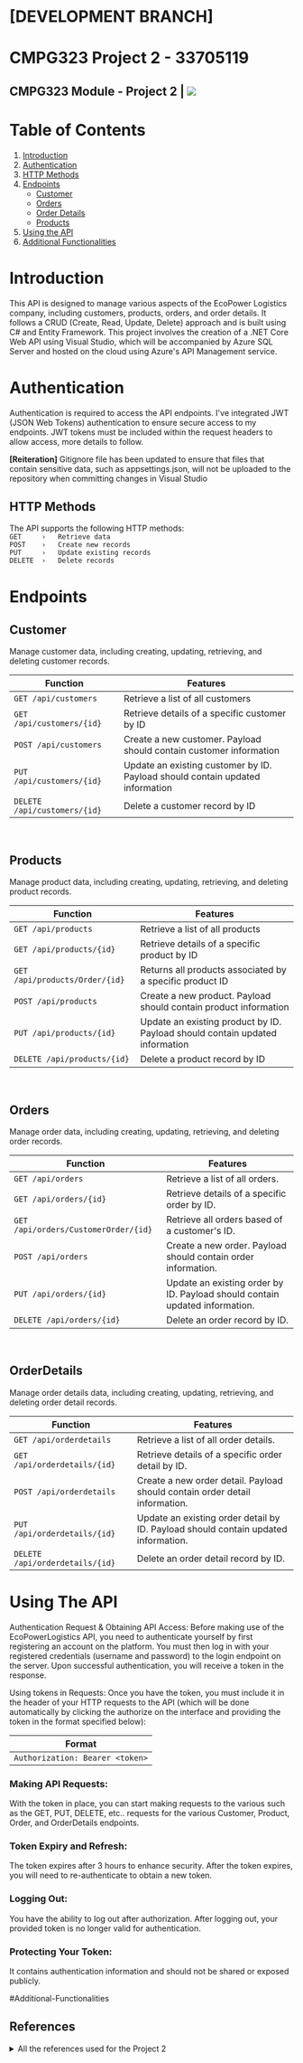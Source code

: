 # <b> [DEVELOPMENT BRANCH]</b>
# CMPG323 Project 2 - 33705119
## CMPG323 Module - Project 2 | <img src="https://badgen.net/badge/ASP.NET/API/?icon=visualstudio"></img>


# Table of Contents
1. [Introduction](#introduction)
2. [Authentication](#authentication)
3. [HTTP Methods](#http-methods)
4. [Endpoints](#endpoints)
   - [Customer](#customer)
   - [Orders](#orders)
   - [Order Details](#orderdetails)
   - [Products](#products)
5. [Using the API](#api-use)
6. [Additional Functionalities](#additional-functionalities)

# Introduction

This API is designed to manage various aspects of the EcoPower Logistics company, including customers, products, orders, and order details. It follows a CRUD (Create, Read, Update, Delete) approach and is built using C# and Entity Framework. This project involves the creation of a .NET Core Web API using Visual Studio, which will be accompanied by Azure SQL Server and hosted on the cloud using Azure's API Management service.

# Authentication
Authentication is required to access the API endpoints. I've integrated JWT (JSON Web Tokens) authentication to ensure secure access to my endpoints. JWT tokens must be included within the request headers to allow access, more details to follow.
</br>

<b>[Reiteration]</b> Gitignore file has been updated to ensure that files that contain sensitive data, such as appsettings.json, will not be uploaded to the repository when committing changes in Visual Studio


## HTTP Methods 
The API supports the following HTTP methods: </br>
```GET     ›   Retrieve data``` </br>
```POST    ›   Create new records``` </br>
```PUT     ›   Update existing records``` </br>
```DELETE  ›   Delete records``` </br>

# Endpoints
## Customer

Manage customer data, including creating, updating, retrieving, and deleting customer records.

|        Function          |                              Features                                         |
|--------------------------|-------------------------------------------------------------------------------|
|```GET /api/customers```  | Retrieve a list of all customers                                              |
|```GET /api/customers/{id}```  | Retrieve details of a specific customer by ID                                 |
|```POST /api/customers```       | Create a new customer. Payload should contain customer information            |
|```PUT /api/customers/{id}```   | Update an existing customer by ID. Payload should contain updated information | 
|```DELETE /api/customers/{id}```| Delete a customer record by ID                                                |

</br>

## Products
Manage product data, including creating, updating, retrieving, and deleting product records.

|        Function          |                              Features                                         |
|--------------------------|-------------------------------------------------------------------------------|
| ```GET /api/products``` | Retrieve a list of all products|
| ```GET /api/products/{id}``` | Retrieve details of a specific product by ID|
| ```GET /api/products/Order/{id}``` | Returns all products associated by a specific product ID|
| ```POST /api/products```  | Create a new product. Payload should contain product information|
| ```PUT /api/products/{id}``` | Update an existing product by ID. Payload should contain updated information|
| ```DELETE /api/products/{id}``` | Delete a product record by ID|
</br>

## Orders
Manage order data, including creating, updating, retrieving, and deleting order records.

|        Function          |                              Features                                         |
|--------------------------|-------------------------------------------------------------------------------|
|```GET /api/orders```| Retrieve a list of all orders.|
|```GET /api/orders/{id}```| Retrieve details of a specific order by ID.|
|```GET /api/orders/CustomerOrder/{id}```| Retrieve all orders based of a customer's ID.|
|```POST /api/orders```| Create a new order. Payload should contain order information.|
|```PUT /api/orders/{id}```| Update an existing order by ID. Payload should contain updated information.|
|```DELETE /api/orders/{id}```| Delete an order record by ID.|


</br>

## OrderDetails
Manage order details data, including creating, updating, retrieving, and deleting order detail records.

|        Function          |                              Features                                         |
|--------------------------|-------------------------------------------------------------------------------|
|```GET /api/orderdetails ```| Retrieve a list of all order details.|
|```GET /api/orderdetails/{id} ```|  Retrieve details of a specific order detail by ID.|
|```POST /api/orderdetails ```| Create a new order detail. Payload should contain order detail information.|
|```PUT /api/orderdetails/{id} ```|  Update an existing order detail by ID. Payload should contain updated information.|
|```DELETE /api/orderdetails/{id} ```|  Delete an order detail record by ID.|

<!---
## Error-Handling
When errors occur, the API will return appropriate error responses with relevant status codes and error messages. Ensure to handle these errors on your end for a smooth user experience.

## Rate Limiting
To prevent abuse, the API has rate limiting in place. Each user has a limited number of requests they can make within a certain time period. If you exceed the limit, you'll receive a rate-limit exceeded response.
-->

# Using The API
Authentication Request & Obtaining API Access:
Before making use of the EcoPowerLogistics API, you need to authenticate yourself by first registering an account on the platform. You must then log in with your registered credentials (username and password) to the login endpoint on the server. Upon successful authentication, you will receive a token in the response.

Using tokens in Requests:
Once you have the token, you must include it in the header of your HTTP requests to the API (which will be done automatically by clicking the authorize on the interface and providing the token in the format specified below):

|Format|
|---------|
|```Authorization: Bearer <token>```|

### Making API Requests:
With the token in place, you can start making requests to the various such as the GET, PUT, DELETE, etc.. requests for the various Customer, Product, Order, and OrderDetails endpoints.

### Token Expiry and Refresh:
The token expires after 3 hours to enhance security. After the token expires, you will need to re-authenticate to obtain a new token.

### Logging Out:
You have the ability to log out after authorization. After logging out, your provided token is no longer valid for authentication.

### Protecting Your Token: 
It contains authentication information and should not be shared or exposed publicly.

#Additional-Functionalities


## References
<details>
   <summary>All the references used for the Project 2</summary>
   
   * Revo (2018). C# local database not updating when using |DataDirectory|. [online] Stack Overflow. </br>
   Available at: [link](https://stackoverflow.com/questions/53643610/c-sharp-local-database-not-updating-when-using-datadirectory) [Accessed 18 Aug. 2023].

* andersjanmyr (2008). How can I rename a project folder from within Visual Studio? [online] Stack Overflow. </br>
Available at: [link](https://stackoverflow.com/questions/211241/how-can-i-rename-a-project-folder-from-within-visual-studio) [Accessed 18 Aug. 2023].

* Kumar, M. (2020). CRUD ASP.NET Web API With Entity Framework In ASP.NET MVC. [online] C-sharpcorner.com <br>
Available at: [link](https://www.c-sharpcorner.com/article/crud-Asp-Net-web-api-with-entity-framework-in-Asp-Net-mvc/) [Accessed 19 Aug. 2023].

* S, P.K. (2019). Creating A Web API Project In Visual Studio 2019. [online] C-sharpcorner.com. </br>
Available at: [link](https://www.c-sharpcorner.com/article/creating-a-web-api-project-in-visual-studio-2019/) [Accessed 20 Aug. 2023].

* Mori, A. (2020). What Is Startup Class And Program.cs In ASP.NET Core. [online] C-sharpcorner.com. </br>
Available at: [link](https://www.c-sharpcorner.com/article/what-is-startup-class-and-program-cs-in-asp-net-core/) [Accessed 20 Aug. 2023].

* Redhat.com. (2022). What is an API? [online] </br>
Available at: [link](https://www.redhat.com/en/topics/api/what-are-application-programming-interfaces) [Accessed 20 Aug. 2023].

* hrvn10 (2018). Azure SQL database not found or inaccessible problem. [online] Stack Overflow. </br>
Available at: [link](https://stackoverflow.com/questions/52828391/azure-sql-database-not-found-or-inaccessible-problem) [Accessed 21 Aug. 2023].

* Rick-Anderson (2022). Build RESTful APIs with ASP.NET Web API - ASP.NET 4.x. [online] Microsoft.com. </br>
Available at: [link](https://learn.microsoft.com/en-us/aspnet/web-api/overview/older-versions/build-restful-apis-with-aspnet-web-api) [Accessed 21 Aug. 2023].

* dotnet (2021). Creating a Web API project [3 of 18] | Web APIs for Beginners. YouTube. </br>
Available at: [link](https://www.youtube.com/watch?v=AA5Fyt8sM7Y) [Accessed 31 Aug. 2023].

* SyntaxC4 (2023). Azure App Service documentation - Azure App Service. [online] Microsoft.com. </br>
Available at: [link](https://learn.microsoft.com/en-us/azure/app-service/ ) [Accessed 20 Aug. 2023].

* codemillmatt (2022). Publish an ASP.NET Core web API to Azure API Management with Visual Studio. [online] Microsoft.com </br>
Available at: [link](https://learn.microsoft.com/en-us/aspnet/core/tutorials/publish-to-azure-api-management-using-vs?view=aspnetcore-6.0)  [Accessed 20 Aug. 2023]‌

* Sivakumar (2021). Azure CLI 2.x is not installed on this machine. [online] Stack Overflow. </br>
Available at: [link](https://stackoverflow.com/questions/70461134/azure-cli-2-x-is-not-installed-on-this-machine) [Accessed 24 Aug. 2023].

* tdykstra (2022). Tutorial: Use EF Migrations in an ASP.NET MVC app and deploy to Azure. [online] Microsoft.com. </br>
Available at: [link](https://learn.microsoft.com/en-us/aspnet/mvc/overview/getting-started/getting-started-with-ef-using-mvc/migrations-and-deployment-with-the-entity-framework-in-an-asp-net-mvc-application) [Accessed 28 Aug. 2023].

*  x19 (2014). There is already an object named in the database. [Stack Overflow](StackOverflow.com) </br>
Available at: [link](https://stackoverflow.com/questions/26305273/there-is-already-an-object-named-in-the-database) [Accessed 28 Aug. 2023]. 

* Sheldon Cohen (2022). Consider Enabling Transient Error Resiliency By Adding EnableRetryOnFailure. [online] StackOverflow.com </br>
Available at [link](https://stackoverflow.com/questions/62802173/consider-enabling-transient-error-resiliency-by-adding-enableretryonfailure) [Accessed 28 Aug. 2023].

* resting (2012). Markdown to create pages and table of contents? [online] Stack Overflow.</br>
Available at: [link](https://stackoverflow.com/questions/11948245/markdown-to-create-pages-and-table-of-contents) [Accessed 23 Aug. 2023].

* Yaourt (2021). Some services are not able to be constructed. Error while validating the service descriptor. [online] Stack Overflow. </br>
Available at: [link](https://stackoverflow.com/questions/69198882/some-services-are-not-able-to-be-constructed-error-while-validating-the-service) [Accessed 25 Aug. 2023].
‌
* kimbaudi (2016). Dependency Injection error: Unable to resolve service for type while attempting to activate, while class is registered. [online] Stack Overflow. </br>
Available at: [link](https://stackoverflow.com/questions/40900414/dependency-injection-error-unable-to-resolve-service-for-type-while-attempting) [Accessed 25 Aug. 2023].

* WilliamDAssafMSFT (2023). What is the Azure SQL Database service? - Azure SQL Database. [online] Microsoft.com </br>
Available at: [link](https://learn.microsoft.com/en-us/azure/azure-sql/database/sql-database-paas-overview?view=azuresql) [Accessed 28 Aug. 2023].

* KJBTech (2016). System.InvalidOperationException: Unable to resolve service for type. [online] Stack Overflow. </br>
Available at: [link](https://stackoverflow.com/questions/40265541/system-invalidoperationexception-unable-to-resolve-service-for-type?noredirect=1&lq=1) [Accessed 26 Aug. 2023].

* Rehman, F. (2020). Invalid value for key ‘authentication’. [online] Stack Overflow. </br>
Available at: [link](https://stackoverflow.com/questions/59654712/invalid-value-for-key-authentication) [Accessed 28 Aug. 2023].

* Ibanez1408 (2018). More than one DbContext was found. [online] Stack Overflow. </br>
Available at: [link](https://stackoverflow.com/questions/52311053/more-than-one-dbcontext-was-found) [Accessed 28 Aug. 2023].

* flashsplat (2022). How do I get the DBContext in a class? [online] Stack Overflow. </br>
Available at: [link](https://stackoverflow.com/questions/73781004/how-do-i-get-the-dbcontext-in-a-class?noredirect=1&lq=1) [Accessed 26 Aug. 2023].

* Kovacevic, V. (2017). Unable to resolve service for type while attempting to activate. [online] Stack Overflow. </br>
Available at: [link](https://stackoverflow.com/questions/46930090/unable-to-resolve-service-for-type-while-attempting-to-activate?rq=3) [Accessed 29 Aug. 2023].

* markdefalco (2021). Creating a Web API project [3 of 18]. [online] Microsoft.com. </br>
Available at: [link](https://learn.microsoft.com/en-us/shows/beginners-series-to-web-apis/creating-a-web-api-project-3-of-18--beginners-series-to-web-apis) [Accessed 29 Aug. 2023].

* Nazar Pylyp (2019). .NET Core 3.0 possible object cycle was detected which is not supported. [Stack Overflow](StackOverflow.com) </br>
Available at: [link](https://stackoverflow.com/questions/59199593/net-core-3-0-possible-object-cycle-was-detected-which-is-not-supported)  [Accessed 31 Aug. 2023]

* Microsoft.com. (2022). ASP.net Core API Error (Unable to resolve service for type ‘TapAPI.Models.TodoContext’ while attempting to activate ‘TapAPI.Controllers.TapController’) - Microsoft Q&A. [online] </br>
Available at: [link](https://learn.microsoft.com/en-us/answers/questions/788223/asp-net-core-api-error-(unable-to-resolve-service)) [Accessed 30 Aug. 2023].

</details>
